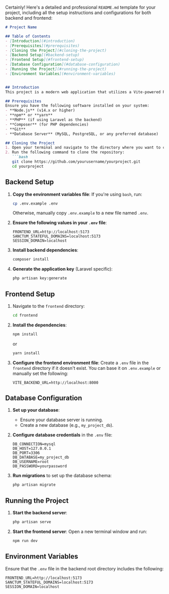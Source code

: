 Certainly! Here's a detailed and professional `README.md` template for your project, including all the setup instructions and configurations for both backend and frontend:

```markdown
# Project Name

## Table of Contents
- [Introduction](#introduction)
- [Prerequisites](#prerequisites)
- [Cloning the Project](#cloning-the-project)
- [Backend Setup](#backend-setup)
- [Frontend Setup](#frontend-setup)
- [Database Configuration](#database-configuration)
- [Running the Project](#running-the-project)
- [Environment Variables](#environment-variables)


## Introduction
This project is a modern web application that utilizes a Vite-powered React frontend and a backend framework (e.g., Laravel, Node.js, etc.). This guide will help you set up the project on your local development environment.

## Prerequisites
Ensure you have the following software installed on your system:
- **Node.js** (v14.x or higher)
- **npm** or **yarn**
- **PHP** (if using Laravel as the backend)
- **Composer** (for PHP dependencies)
- **Git**
- **Database Server** (MySQL, PostgreSQL, or any preferred database)

## Cloning the Project
1. Open your terminal and navigate to the directory where you want to clone the project.
2. Run the following command to clone the repository:
   ```bash
   git clone https://github.com/yourusername/yourproject.git
   cd yourproject
   ```

## Backend Setup
1. **Copy the environment variables file**:
   If you're using `bash`, run:
   ```bash
   cp .env.example .env
   ```
   Otherwise, manually copy `.env.example` to a new file named `.env`.

2. **Ensure the following values in your `.env` file**:
   ```env
   FRONTEND_URL=http://localhost:5173
   SANCTUM_STATEFUL_DOMAINS=localhost:5173
   SESSION_DOMAIN=localhost
   ```

3. **Install backend dependencies**:
   ```bash
   composer install
   ```

4. **Generate the application key** (Laravel specific):
   ```bash
   php artisan key:generate
   ```

## Frontend Setup
1. Navigate to the `frontend` directory:
   ```bash
   cd frontend
   ```

2. **Install the dependencies**:
   ```bash
   npm install
   ```
   or
   ```bash
   yarn install
   ```

3. **Configure the frontend environment file**:
   Create a `.env` file in the `frontend` directory if it doesn't exist. You can base it on `.env.example` or manually set the following:
   ```env
   VITE_BACKEND_URL=http://localhost:8000
   ```

## Database Configuration
1. **Set up your database**:
   - Ensure your database server is running.
   - Create a new database (e.g., `my_project_db`).

2. **Configure database credentials** in the `.env` file:
   ```env
   DB_CONNECTION=mysql
   DB_HOST=127.0.0.1
   DB_PORT=3306
   DB_DATABASE=my_project_db
   DB_USERNAME=root
   DB_PASSWORD=yourpassword
   ```

3. **Run migrations** to set up the database schema:
   ```bash
   php artisan migrate
   ```

## Running the Project
1. **Start the backend server**:
   ```bash
   php artisan serve
   ```

2. **Start the frontend server**:
   Open a new terminal window and run:
   ```bash
   npm run dev
   ```
  

## Environment Variables
Ensure that the `.env` file in the backend root directory includes the following:
```env
FRONTEND_URL=http://localhost:5173
SANCTUM_STATEFUL_DOMAINS=localhost:5173
SESSION_DOMAIN=localhost
```


